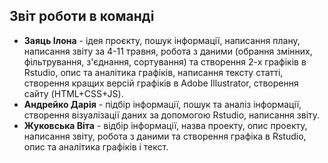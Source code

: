 ## **Звіт роботи в команді** 

* **Заяць Ілона** - ідея проєкту, пошук інформації, написання плану, написання звіту за 4-11 травня, робота з даними (обрання змінних, фільтрування, з'єднання, сортування) та створення 2-х графіків в Rstudio, опис та аналітика графіків, написання тексту статті, створення кращих версій графіків в Adobe Illustrator, створення сайту (HTML+CSS+JS).
* **Андрейко Дарія** - підбір інформації, пошук та аналіз інформації, створення візуалізації даних за допомогою Rstudio, написання звіту.
* **Жуковська Віта** - відбір інформації, назва проекту,  опис проекту, написання звіту, робота з даними та створення графіка в Rstudio, опис та аналітика графіків і текст.
